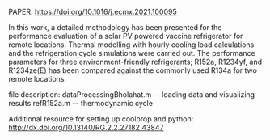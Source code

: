 PAPER: https://doi.org/10.1016/j.ecmx.2021.100095

In this work, a detailed methodology has been presented for the performance
evaluation of a solar PV powered vaccine refrigerator for remote locations. Thermal
modelling with hourly cooling load calculations and the refrigeration cycle simulations
were carried out. The performance parameters for three environment-friendly
refrigerants; R152a, R1234yf, and R1234ze(E) has been compared against the
commonly used R134a for two remote locations.

file description: 
dataProcessingBholahat.m -- loading data and visualizing results
refR152a.m -- thermodynamic cycle

Additional resource for setting up coolprop and python: http://dx.doi.org/10.13140/RG.2.2.27182.43847
